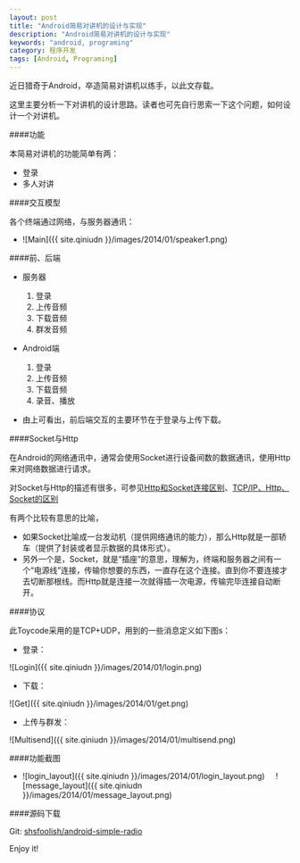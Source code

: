 ```yaml
---
layout: post
title: "Android简易对讲机的设计与实现"
description: "Android简易对讲机的设计与实现"
keywords: "android, programing"
category: 程序开发
tags: [Android, Programing]
---
```


近日猎奇于Android，卒造简易对讲机以练手，以此文存载。

这里主要分析一下对讲机的设计思路。读者也可先自行思索一下这个问题，如何设计一个对讲机。

####功能

本简易对讲机的功能简单有两：

- 登录
- 多人对讲

####交互模型

各个终端通过网络，与服务器通讯：

<!-- more -->

- ![Main]({{ site.qiniudn }}/images/2014/01/speaker1.png)

####前、后端

- 服务器

	1. 登录
	2. 上传音频
	3. 下载音频
	4. 群发音频

- Android端

	1. 登录
	2. 上传音频
	3. 下载音频
	4. 录音、播放

- 由上可看出，前后端交互的主要环节在于登录与上传下载。

####Socket与Http

在Android的网络通讯中，通常会使用Socket进行设备间数的数据通讯，使用Http来对网络数据进行请求。

对Socket与Http的描述有很多，可参见[Http和Socket连接区别](http://pan.baidu.com/s/11TOv0)、[TCP/IP、Http、Socket的区别](http://jingyan.baidu.com/article/08b6a591e07ecc14a80922f1.html)

有两个比较有意思的比喻，

- 如果Socket比喻成一台发动机（提供网络通讯的能力），那么Http就是一部轿车（提供了封装或者显示数据的具体形式）。
- 另外一个是，Socket，就是“插座”的意思，理解为，终端和服务器之间有一个“电源线”连接，传输你想要的东西，一直存在这个连接。直到你不要连接才去切断那根线。而Http就是连接一次就得插一次电源，传输完毕连接自动断开。

####协议

此Toycode采用的是TCP+UDP，用到的一些消息定义如下图s：

- 登录：

![Login]({{ site.qiniudn }}/images/2014/01/login.png)

- 下载：

![Get]({{ site.qiniudn }}/images/2014/01/get.png)

- 上传与群发：

![Multisend]({{ site.qiniudn }}/images/2014/01/multisend.png)

####功能截图

- ![login_layout]({{ site.qiniudn }}/images/2014/01/login_layout.png) &nbsp;&nbsp;&nbsp; ![message_layout]({{ site.qiniudn }}/images/2014/01/message_layout.png)

####源码下载

Git: <a href="https://github.com/atomatrix/android-simple-radio" target="_blank">shsfoolish/android-simple-radio</a>

Enjoy it!

















